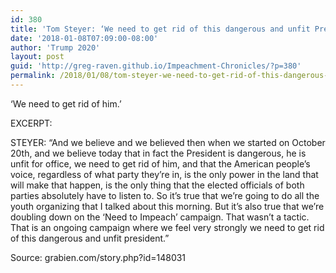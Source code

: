 ```yaml
---
id: 380
title: 'Tom Steyer: ‘We need to get rid of this dangerous and unfit President’'
date: '2018-01-08T07:09:00-08:00'
author: 'Trump 2020'
layout: post
guid: 'http://greg-raven.github.io/Impeachment-Chronicles/?p=380'
permalink: /2018/01/08/tom-steyer-we-need-to-get-rid-of-this-dangerous-and-unfit-president/
---
```


‘We need to get rid of him.’

EXCERPT:

STEYER: “And we believe and we believed then when we started on October 20th, and we believe today that in fact the President is dangerous, he is unfit for office, we need to get rid of him, and that the American people’s voice, regardless of what party they’re in, is the only power in the land that will make that happen, is the only thing that the elected officials of both parties absolutely have to listen to. So it’s true that we’re going to do all the youth organizing that I talked about this morning. But it’s also true that we’re doubling down on the ‘Need to Impeach’ campaign. That wasn’t a tactic. That is an ongoing campaign where we feel very strongly we need to get rid of this dangerous and unfit president.”

Source: grabien.com/story.php?id=148031